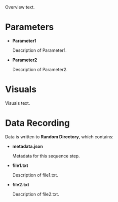 Overview text.
# Parameters
- **Parameter1**

    Description of Parameter1.
- **Parameter2**

    Description of Parameter2.
# Visuals
Visuals text.
# Data Recording
Data is written to **Random Directory**, which contains:
- **metadata.json**

    Metadata for this sequence step.
- **file1.txt**

    Description of file1.txt.
- **file2.txt**

    Description of file2.txt.